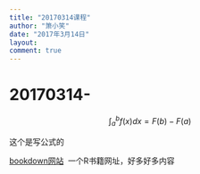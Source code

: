 ```yaml
---
title: "20170314课程"
author: "箫小笑"
date: "2017年3月14日"
layout: 
comment: true
---
```

# 20170314-

 <script src="https://cdn.mathjax.org/mathjax/latest/MathJax.js?config=TeX-AMS-MML_HTMLorMML" type="text/javascript"></script>

$$\int^b_af(x)dx=F(b)-F(a)$$

这个是写公式的

[bookdown网站](https://bookdown.org/)  一个R书籍网址，好多好多内容
